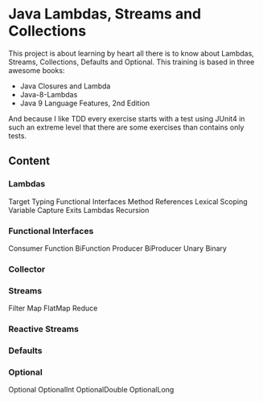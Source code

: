 # Java Lambdas, Streams and Collections

This project is about learning by heart all there is to know about Lambdas, Streams, Collections, Defaults and Optional. This training is based in three awesome books: 

- Java Closures and Lambda
- Java-8-Lambdas
- Java 9 Language Features, 2nd Edition

And because I like TDD every exercise starts with a test using JUnit4 in such an extreme level that there are some exercises than contains only tests.

## Content

### Lambdas

Target Typing
Functional Interfaces
Method References
Lexical Scoping
Variable Capture
Exits
Lambdas Recursion

### Functional Interfaces

Consumer
Function
BiFunction
Producer
BiProducer
Unary
Binary

### Collector



### Streams

Filter
Map
FlatMap
Reduce

### Reactive Streams

### Defaults

### Optional

Optional
OptionalInt
OptionalDouble
OptionalLong
